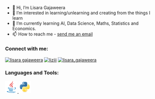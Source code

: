- 👋 Hi, I’m Lisara Gajaweera
- 👀 I’m interested in learning/unlearning and creating from the things I learn
- 🌱 I’m currently learning AI, Data Science, Maths, Statistics and Economics.
- 📫 How to reach me - [send me an email](lisara.20211029@iit.ac.lk)

<!-- <h3 align="center">A passionate frontend developer from India</h3> -->

<!-- <p align="left"> <img src="https://komarev.com/ghpvc/?username=li3ara&label=Profile%20views&color=0e75b6&style=flat" alt="li3ara" /> </p>

<p align="left"> <a href="https://github.com/ryo-ma/github-profile-trophy"><img src="https://github-profile-trophy.vercel.app/?username=li3ara" alt="li3ara" /></a> </p>
 -->
<h3 align="left">Connect with me:</h3>
<p align="left">
<a href="https://linkedin.com/in/lisara gajaweera" target="blank"><img align="center" src="https://raw.githubusercontent.com/rahuldkjain/github-profile-readme-generator/master/src/images/icons/Social/linked-in-alt.svg" alt="lisara gajaweera" height="30" width="40" /></a>
<a href="https://stackoverflow.com/users/liziii" target="blank"><img align="center" src="https://raw.githubusercontent.com/rahuldkjain/github-profile-readme-generator/master/src/images/icons/Social/stack-overflow.svg" alt="liziii" height="30" width="40" /></a>
<a href="https://www.hackerrank.com/lisara_gajaweera" target="blank"><img align="center" src="https://raw.githubusercontent.com/rahuldkjain/github-profile-readme-generator/master/src/images/icons/Social/hackerrank.svg" alt="lisara_gajaweera" height="30" width="40" /></a>
</p>

<h3 align="left">Languages and Tools:</h3>
<p align="left"> <a href="https://www.java.com" target="_blank" rel="noreferrer"> <img src="https://raw.githubusercontent.com/devicons/devicon/master/icons/java/java-original.svg" alt="java" width="40" height="40"/> </a> <a href="https://www.python.org" target="_blank" rel="noreferrer"> <img src="https://raw.githubusercontent.com/devicons/devicon/master/icons/python/python-original.svg" alt="python" width="40" height="40"/> </a> </p>

<!-- <p><img align="left" src="https://github-readme-stats.vercel.app/api/top-langs?username=li3ara&show_icons=true&locale=en&layout=compact" alt="li3ara" /></p>

<p>&nbsp;<img align="center" src="https://github-readme-stats.vercel.app/api?username=li3ara&show_icons=true&locale=en" alt="li3ara" /></p>

<p><img align="center" src="https://github-readme-streak-stats.herokuapp.com/?user=li3ara&" alt="li3ara" /></p>
 -->
